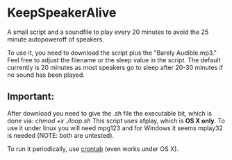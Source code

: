 # KeepSpeakerAlive
A small script and a soundfile to play every 20 minutes to avoid the 25 minute autopoweroff of speakers.

To use it, you need to download the script plus the "Barely Audible.mp3." Feel free to adjust the filename or the sleep value in the script. The default currently is 20 minutes as most speakers go to sleep after 20-30 minutes if no sound has been played.

## Important:

After download you need to give the .sh file the executable bit, which is done via: 
*chmod +x ./loop.sh*
This script uses afplay, which is **OS X only**. To use it under linux you will need mpg123 and for Windows it seems mplay32 is needed (NOTE: both are untested).

To run it periodically, use [crontab](https://developer.apple.com/library/mac/documentation/Darwin/Reference/ManPages/man5/crontab.5.html#//apple_ref/doc/man/5/crontab) (even works under OS X).
